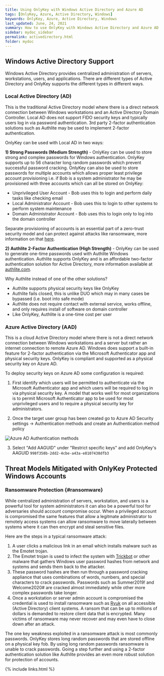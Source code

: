 ```yaml
---
title: Using OnlyKey with Windows Active Directory and Azure AD
tags: [OnlyKey, Azure, Active Directory, Windows]
keywords: OnlyKey, Azure, Active Directory, Windows
last_updated: June, 24, 2021
summary: How to use OnlyKey with Windows Active Directory and Azure AD for 2-factor Authentication and Protection from Ransomware
sidebar: mydoc_sidebar
permalink: activedirectory.html
folder: mydoc
---
```


## Windows Active Directory Support

Windows Active Directory provides centralized administration of servers, workstations, users, and applications. There are different types of Active Directory and OnlyKey supports the different types in different ways.

### Local Active Directory (AD)

This is the traditional Active Directory model where there is a direct network connection between Windows workstations and an Active Directory Domain Controller. Local AD does not support FIDO security keys and typically users log in via password authentication. 3rd party 2-factor authentication solutions such as Authlite may be used to implement 2-factor authentication.

OnlyKey can be used with Local AD in two ways:

**1) Strong Passwords (Medium Strength)** - OnlyKey can be used to store strong and complex passwords for Windows authentication. OnlyKey supports up to 56 character long random passwords which prevent successful password cracking. OnlyKey can also be used to store passwords for multiple accounts which allows proper least privilege account provisioning i.e. if Bob is a system administrator he may be provisioned with three accounts which can all be stored on OnlyKey:
- Unprivileged User Account - Bob uses this to login and perform daily tasks like checking email
- Local Administrator Account - Bob uses this to login to other systems to perform system maintenance 
- Domain Administrator Account - Bob uses this to login only to log into the domain controller 

Separate provisioning of accounts is an essential part of a zero-trust security model and can protect against attacks like ransomware, more information on that [here](#ransomware).

**2) Authlite 2-Factor Authentication (High Strength)** - OnlyKey can be used to generate one-time passwords used with Authlite Windows authentication. Authlite supports OnlyKey and is an affordable two-factor authentication solution for Active Directory, more information available at [authlite.com](https://www.authlite.com/). 

Why Authlite instead of one of the other solutions?
- Authlite supports physical security keys like OnlyKey
- Authlite fails closed, this is unlike DUO which may in many cases be bypassed (i.e. boot into safe mode)
- Authlite does not require contact with external service, works offline, and only requires install of software on domain controller
- Like OnlyKey, Authlite is a one-time cost per user

### Azure Active Directory (AAD)

This is a cloud Active Directory model where there is not a direct network connection between Windows workstations and a server but rather an internet connection to remote Azure AD. Windows does support a built-in feature for 2-factor authentication via the Microsoft Authenticator app and physical security keys. OnlyKey is compliant and supported as a physical security key on Azure AD.

To deploy security keys on Azure AD some configuration is required:

1) First identify which users will be permitted to authenticate via the Microsoft Authenticator app and which users will be required to log in via physical security key. A model that works well for most organizations is to permit Microsoft Authenticator app to be used for most unprivileged users and to require a physical security key for administrators.

2) Once the target user group has been created go to Azure AD Security settings -> Authentication methods and create an Authentication method policy

![Azure AD Authentication methods](https://raw.githubusercontent.com/trustcrypto/trustcrypto.github.io/pages/images/authentication.png)

3) Select "Add AAGUID" under "Restrict specific keys" and add OnlyKey's AAGUID `998f358b-2dd2-4cbe-a43a-e8107438dfb3`

## Threat Models Mitigated with OnlyKey Protected Windows Accounts

### Ransomware Protection {#ransomware}

While centralized administration of servers, workstation, and users is a powerful tool for system administrators it can also be a powerful tool for adversaries should account compromise occur. When a privileged account is compromised the same features that allow a legitmate administrator to remotely access systems can allow ransomware to move laterally between systems where it can then encrypt and steal sensitive files.

Here are the steps in a typical ransomware attack:

1. A user clicks a malicious link in an email which installs malware such as the Emotet trojan.
2. The Emotet trojan is used to infect the system with [Trickbot](https://blog.malwarebytes.com/detections/trojan-trickbot/) or other malware that gathers Windows user password hashes from network and systems and sends them back to the attacker.
3. These password hashes are then run through a password cracking appliance that uses combinations of words, numbers, and special characters to crack passwords. Passwords such as Summer2019! and Welcome2020# are cracked almost immediately while other more complex passwords take longer.
4. Once a workstation or server admin account is compromised the credential is used to install ransomware such as [Ryuk](https://www.crowdstrike.com/blog/big-game-hunting-with-ryuk-another-lucrative-targeted-ransomware/) on all accessible (Active Directory) client systems. A ransom that can be up to millions of dollars is demanded to restore client data that is encrypted. Many victims of ransomware may never recover and may even have to close down after an attack.

The one key weakness exploited in a ransomware attack is most commonly passwords. OnlyKey stores long random passwords that are stored offline on a physical key fob. By using long random passwords ransomware is unable to crack passwords. Going a step further and using a 2-factor authentication solution like Authlite provides an even more robust solution for protection of accounts.


{% include links.html %}
